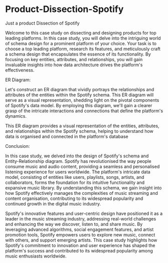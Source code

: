 # Product-Dissection-Spotify
Just a product Dissection of Spotify

Welcome to this case study on dissecting and designing products for top leading platforms. In this case study, you will delve into the intriguing world of schema design for a prominent platform of your choice. Your task is to choose a top leading platform, research its features, and meticulously craft a schema design that encapsulates the essence of its functionality. By focusing on key entities, attributes, and relationships, you will gain invaluable insights into how data architecture drives the platform's effectiveness.

ER Diagram:

Let's construct an ER diagram that vividly portrays the relationships and attributes of the entities within the Spotify schema. This ER diagram will serve as a visual representation,
shedding light on the pivotal components of Spotify's data model. By employing this diagram, we'll gain a clearer grasp of the intricate interactions and connections that define the platform's dynamics.

This ER diagram provides a visual representation of the entities, attributes, and relationships within the Spotify schema, helping to understand how data is organised and connected in the platform's database



Conclusion:

In this case study, we delved into the design of Spotify's schema and Entity-Relationship diagram. Spotify has revolutionised the way people consume music and audio content, providing a seamless and personalised listening experience for users worldwide. The platform's intricate data model, consisting of entities like users, playlists, songs, artists, and collaborators, forms the foundation for its intuitive functionality and expansive music library. By understanding this schema, we gain insight into how Spotify effectively manages the complexities of music streaming and content organisation, contributing to its widespread popularity and continued growth in the digital music industry.

Spotify's innovative features and user-centric design have positioned it as a leader in the music streaming industry, addressing real-world challenges and enhancing the way we discover, listen to, and share music. By leveraging advanced algorithms, social engagement features, and artist promotion tools, Spotify empowers users to explore new music, connect with others, and support emerging artists. This case study highlights how Spotify's commitment to innovation and user experience has shaped the platform's success and contributed to its widespread popularity among music enthusiasts worldwide.



